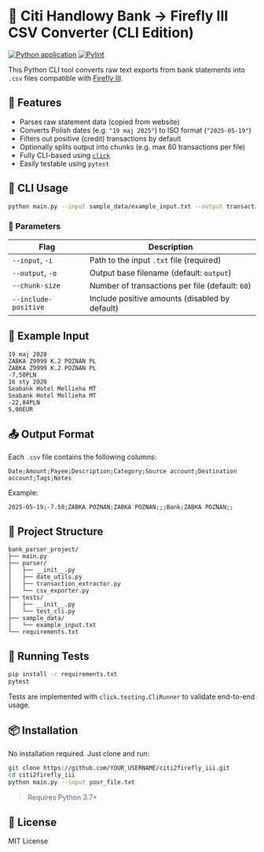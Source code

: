 # 🏦 Citi Handlowy Bank → Firefly III CSV Converter (CLI Edition)

[![Python application](https://github.com/wini83/citi2firefly_iii/actions/workflows/python-app.yml/badge.svg)](https://github.com/wini83/citi2firefly_iii/actions/workflows/python-app.yml)
[![Pylint](https://github.com/wini83/citi2firefly_iii/actions/workflows/pylint.yml/badge.svg)](https://github.com/wini83/citi2firefly_iii/actions/workflows/pylint.yml)

This Python CLI tool converts raw text exports from bank statements into `.csv` files compatible with [Firefly III](https://firefly-iii.org/).

## 🔧 Features

- Parses raw statement data (copied from website)
- Converts Polish dates (e.g. `"19 maj 2025"`) to ISO format (`"2025-05-19"`)
- Filters out positive (credit) transactions by default
- Optionally splits output into chunks (e.g. max 60 transactions per file)
- Fully CLI-based using [`click`](https://palletsprojects.com/p/click/)
- Easily testable using `pytest`

## 🚀 CLI Usage

```bash
python main.py --input sample_data/example_input.txt --output transactions --chunk-size 60
```

### 🔁 Parameters

| Flag                | Description                                        |
|---------------------|----------------------------------------------------|
| `--input`, `-i`     | Path to the input `.txt` file (required)          |
| `--output`, `-o`    | Output base filename (default: `output`)          |
| `--chunk-size`      | Number of transactions per file (default: `60`)   |
| `--include-positive`| Include positive amounts (disabled by default)    |

## 📄 Example Input

```text
19 maj 2028
ZABKA Z9999 K.2 POZNAN PL
ZABKA Z9999 K.2 POZNAN PL
-7,50PLN
16 sty 2020
Seabank Hotel Mellieha MT
Seabank Hotel Mellieha MT
-22,84PLN
5,00EUR
```

## 📤 Output Format

Each `.csv` file contains the following columns:

```csv
Date;Amount;Payee;Description;Category;Source account;Destination account;Tags;Notes
```

Example:

```csv
2025-05-19;-7.50;ZABKA POZNAN;ZABKA POZNAN;;;Bank;ZABKA POZNAN;;
```

## 📁 Project Structure

```
bank_parser_project/
├── main.py
├── parser/
│   ├── __init__.py
│   ├── date_utils.py
│   ├── transaction_extractor.py
│   └── csv_exporter.py
├── tests/
│   ├── __init__.py
│   └── test_cli.py
├── sample_data/
│   └── example_input.txt
└── requirements.txt
```

## 🧪 Running Tests

```bash
pip install -r requirements.txt
pytest
```

Tests are implemented with `click.testing.CliRunner` to validate end-to-end usage.

## 📦 Installation

No installation required. Just clone and run:

```bash
git clone https://github.com/YOUR_USERNAME/citi2firefly_iii.git
cd citi2firefly_iii
python main.py --input your_file.txt
```

> Requires Python 3.7+

## 📄 License

MIT License
